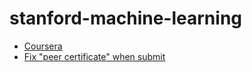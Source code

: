 # stanford-machine-learning

- [Coursera](https://www.coursera.org/learn/machine-learning/home/welcome)
- [Fix "peer certificate" when submit](https://www.coursera.org/learn/machine-learning/discussions/forums/8LDwTL2SEeSEJSIACyEKsQ/threads/_et09TGlEea-YhKdNUv9pQ)